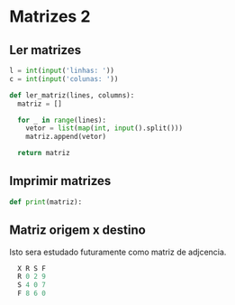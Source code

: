 # Matrizes 2

## Ler matrizes

```python
l = int(input('linhas: '))
c = int(input('colunas: '))
```

```python
def ler_matriz(lines, columns):
  matriz = []

  for _ in range(lines):
    vetor = list(map(int, input().split()))
    matriz.append(vetor)

  return matriz
```

## Imprimir matrizes

```python
def print(matriz):

```

## Matriz origem x destino

Isto sera estudado futuramente como matriz de adjcencia.

```python
  X R S F
  R 0 2 9
  S 4 0 7
  F 8 6 0
```
